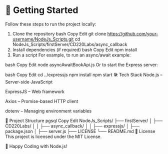 # 🚀 Getting Started
Follow these steps to run the project locally:

1. Clone the repository
bash
Copy
Edit
git clone https://github.com/your-username/NodeJs_Scripts.git
cd NodeJs_Scripts/firstServer/CD220Labs/async_callback
2. Install dependencies (if required)
bash
Copy
Edit
npm install
3. Run a script
For example, to run an async/await example:

bash
Copy
Edit
node asyncAwaitBookApi.js
Or to start the Express server:

bash
Copy
Edit
cd ../expressjs
npm install
npm start
🛠️ Tech Stack
Node.js – Server-side JavaScript

ExpressJS – Web framework

Axios – Promise-based HTTP client

dotenv – Managing environment variables

📂 Project Structure
pgsql
Copy
Edit
NodeJs_Scripts/
├── firstServer/
│   ├── CD220Labs/
│   │   ├── async_callback/
│   │   ├── expressjs/
│   ├── package.json
│   ├── server.js
├── LICENSE
└── README.md
📜 License
This project is licensed under the MIT License.

🚀 Happy Coding with Node.js!
